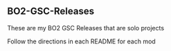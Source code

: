 ## BO2-GSC-Releases
These are my BO2 GSC Releases that are solo projects

Follow the directions in each README for each mod
